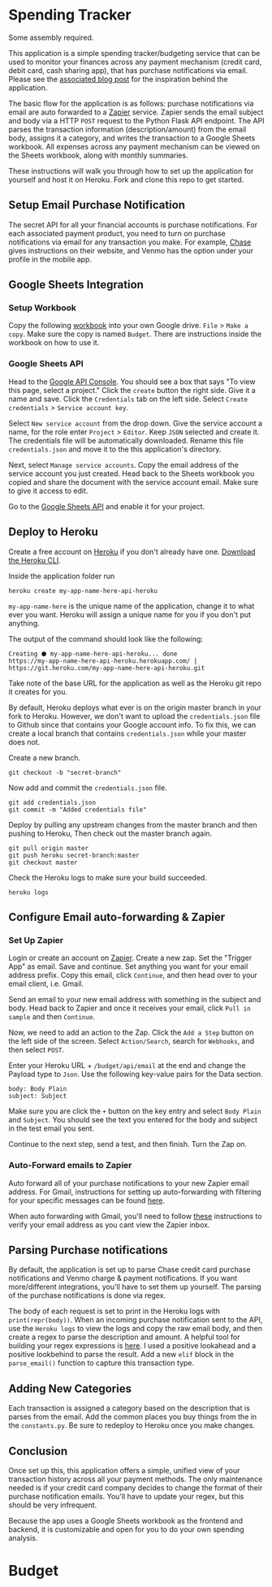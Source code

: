 # Spending Tracker

Some assembly required.

This application is a simple spending tracker/budgeting service that can be used to monitor your finances across any payment mechanism (credit card, debit card, cash sharing app), that has purchase notifications via email. Please see the [associated blog post](https://medium.com/@jcpeters/how-i-got-control-of-my-spending-with-a-couple-no-code-services-and-only-100-lines-of-python-code-36c8ac75f670) for the inspiration behind the application.

The basic flow for the application is as follows: purchase notifications via email are auto forwarded to a [Zapier](https://zapier.com) service. Zapier sends the email subject and body via a HTTP `POST` request to the Python Flask API endpoint. The API parses the transaction information (description/amount) from the email body, assigns it a category, and writes the transaction to a Google Sheets workbook. All expenses across any payment mechanism can be viewed on the Sheets workbook, along with monthly summaries.

These instructions will walk you through how to set up the application for yourself and host it on Heroku. Fork and clone this repo to get started.


## Setup Email Purchase Notification
The secret API for all your financial accounts is purchase notifications. For each associated payment product, you need to turn on purchase notifications via email for any transaction you make.  For example, [Chase](https://www.chase.com/personal/credit-cards/login-update-account) gives instructions on their website, and Venmo has the option under your profile in the mobile app. 

## Google Sheets Integration

### Setup Workbook
Copy the following [workbook](https://docs.google.com/spreadsheets/d/1o6o5-q1O2rX9Ikv6kUx4_Gr1T0PAmeFwk4DYnu7NoKE/edit?usp=sharing) into your own Google drive. `File` > `Make a copy`. Make sure the copy is named `Budget`. There are instructions inside the workbook on how to use it.

### Google Sheets API
Head to the [Google API Console](https://console.developers.google.com). You should see a box that says "To view this page, select a project." Click the `create` button the right side. Give it a name and save. Click the `Credentials` tab on the left side. Select `Create credentials` > `Service account key`.

Select `New service account` from the drop down. Give the service account a name, for the role enter `Project` > `Editor`. Keep `JSON` selected and create it. The credentials file will be automatically downloaded.  Rename this file `credentials.json` and move it to the this application's directory.

Next, select `Manage service accounts`. Copy the email address of the service account you just created. Head back to the Sheets workbook you copied and share the document with the service account email. Make sure to give it access to edit.

Go to the [Google Sheets API](https://console.developers.google.com/apis/api/sheets.googleapis.com/overview) and enable it for your project.

## Deploy to Heroku 
Create a free account on [Heroku](http://heroku.com/) if you don't already have one. [Download the Heroku CLI](https://devcenter.heroku.com/articles/getting-started-with-python#set-up).

Inside the application folder run 

```
heroku create my-app-name-here-api-heroku
```
`my-app-name-here` is the unique name of the application, change it to what ever you want. Heroku will assign a unique name for you if you don't put anything.

The output of the command should look like the following:

```
Creating ⬢ my-app-name-here-api-heroku... done
https://my-app-name-here-api-heroku.herokuapp.com/ | https://git.heroku.com/my-app-name-here-api-heroku.git
```

Take note of the base URL for the application as well as the Heroku git repo it creates for you. 

By default, Heroku deploys what ever is on the origin master branch in your fork to Heroku. However, we don't want to upload the `credentials.json` file to Github since that contains your Google account info. To fix this, we can create a local branch that contains `credentials.json` while your master does not. 

Create a new branch.

```
git checkout -b "secret-branch"
```

Now add and commit the `credentials.json` file.

```
git add credentials.json
git commit -m "Added credentials file"
```

Deploy by pulling any upstream changes from the master branch and then pushing to Heroku, Then check out the master branch again.

```
git pull origin master
git push heroku secret-branch:master
git checkout master
```

Check the Heroku logs to make sure your build succeeded.

```
heroku logs
```

## Configure Email auto-forwarding & Zapier

### Set Up Zapier
Login or create an account on [Zapier](https://zapier.com). Create a new zap. Set the "Trigger App" as email. Save and continue.  Set anything you want for your email address prefix. Copy this email, click `Continue`, and then head over to your email client, i.e. Gmail.

Send an email to your new email address with something in the subject and body. Head back to Zapier and once it receives your email, click `Pull in sample` and then `Continue`.  

Now, we need to add an action to the Zap. Click the `Add a Step` button on the left side of the screen. Select `Action/Search`, search for `Webhooks`, and then select `POST`. 

Enter your Heroku URL + `/budget/api/email` at the end and change the Payload type to `Json`. Use the following key-value pairs for the Data section.

```
body: Body Plain
subject: Subject
```

Make sure you are click the `+` button on the key entry and select `Body Plain` and `Subject`. You should see the text you entered for the body and subject in the test email you sent.

Continue to the next step, send a test, and then finish. Turn the Zap on.

### Auto-Forward emails to Zapier
Auto forward all of your purchase notifications to your new Zapier email address. For Gmail, instructions for setting up auto-forwarding with filtering for your specific messages can be found [here](https://support.google.com/mail/answer/10957?hl=en). 

When auto forwarding with Gmail, you'll need to follow [these](https://zapier.com/help/autoforwarding-email-gmail/) instructions to verify your email address as you cant view the Zapier inbox.

## Parsing Purchase notifications
By default, the application is set up to parse Chase credit card purchase notifications and Venmo charge & payment notifications. If you want more/different integrations, you'll have to set them up yourself. The parsing of the purchase notifications is done via regex. 

The body of each request is set to print in the Heroku logs with `print(repr(body))`.  When an incoming purchase notification sent to the API, use the `Heroku logs` to view the logs and copy the raw email body, and then create a regex to parse the description and amount.  A helpful tool for building your regex expressions is [here](https://regex101.com/). I used a positive lookahead and a positive lookbehind to parse the result. Add a new `elif` block in the `parse_email()` function to capture this transaction type.


## Adding New Categories 
Each transaction is assigned a category based on the description that is parses from the email. Add the common places you buy things from the in the `constants.py`. Be sure to redeploy to Heroku once you make changes.

## Conclusion
Once set up this, this application offers a simple, unified view of your transaction history across all your payment methods. The only maintenance needed is if your credit card company decides to change the format of their purchase notification emails.  You'll have to update your regex, but this should be very infrequent.  

Because the app uses a Google Sheets workbook as the frontend and backend, it is customizable and open for you to do your own spending analysis.
# Budget
